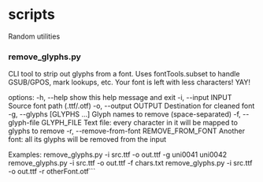 # scripts
Random utilities

### remove_glyphs.py

CLI tool to strip out glyphs from a font. Uses fontTools.subset to handle GSUB/GPOS, mark lookups, etc. Your font is left with less characters! YAY!

options:
  -h, --help            show this help message and exit
  -i, --input INPUT     Source font path (.ttf/.otf)
  -o, --output OUTPUT   Destination for cleaned font
  -g, --glyphs [GLYPHS ...]
                        Glyph names to remove (space-separated)
  -f, --glyph-file GLYPH_FILE
                        Text file: every character in it will be mapped to glyphs to remove
  -r, --remove-from-font REMOVE_FROM_FONT
                        Another font: all its glyphs will be removed from the input

Examples:
  remove_glyphs.py -i src.ttf -o out.ttf -g uni0041 uni0042
  remove_glyphs.py -i src.ttf -o out.ttf -f chars.txt
  remove_glyphs.py -i src.ttf -o out.ttf -r otherFont.otf```
